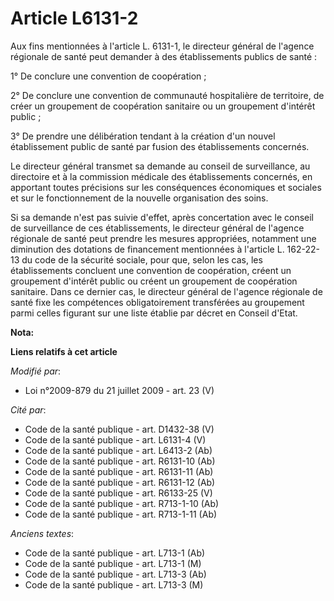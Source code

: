 # Article L6131-2

Aux fins mentionnées à l'article L. 6131-1, le directeur général de l'agence régionale de santé peut demander à des
établissements publics de santé : 

1° De conclure une convention de coopération ; 

2° De conclure une convention de communauté hospitalière de territoire, de créer un groupement de coopération sanitaire ou un
groupement d'intérêt public ; 

3° De prendre une délibération tendant à la création d'un nouvel établissement public de santé par fusion des établissements
concernés. 

Le directeur général transmet sa demande au conseil de surveillance, au directoire et à la commission médicale des
établissements concernés, en apportant toutes précisions sur les conséquences économiques et sociales et sur le
fonctionnement de la nouvelle organisation des soins. 

Si sa demande n'est pas suivie d'effet, après concertation avec le conseil de surveillance de ces établissements, le
directeur général de l'agence régionale de santé peut prendre les mesures appropriées, notamment une diminution des dotations
de financement mentionnées à l'article L. 162-22-13 du code de la sécurité sociale, pour que, selon les cas, les
établissements concluent une convention de coopération, créent un groupement d'intérêt public ou créent un groupement de
coopération sanitaire. Dans ce dernier cas, le directeur général de l'agence régionale de santé fixe les compétences
obligatoirement transférées au groupement parmi celles figurant sur une liste établie par décret en Conseil d'Etat.

**Nota:**



**Liens relatifs à cet article**

_Modifié par_:

  - Loi n°2009-879 du 21 juillet 2009 - art. 23 (V)

_Cité par_:

  - Code de la santé publique - art. D1432-38 (V)
  - Code de la santé publique - art. L6131-4 (V)
  - Code de la santé publique - art. L6413-2 (Ab)
  - Code de la santé publique - art. R6131-10 (Ab)
  - Code de la santé publique - art. R6131-11 (Ab)
  - Code de la santé publique - art. R6131-12 (Ab)
  - Code de la santé publique - art. R6133-25 (V)
  - Code de la santé publique - art. R713-1-10 (Ab)
  - Code de la santé publique - art. R713-1-11 (Ab)

_Anciens textes_:

  - Code de la santé publique - art. L713-1 (Ab)
  - Code de la santé publique - art. L713-1 (M)
  - Code de la santé publique - art. L713-3 (Ab)
  - Code de la santé publique - art. L713-3 (M)
